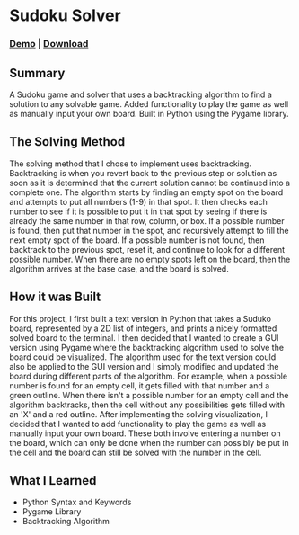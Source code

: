 # Sudoku Solver

### [Demo](https://www.youtube.com/watch?v=mpyLjhE6kZ0) | [Download](https://clabounty.itch.io/sudoku-solver)

## Summary
A Sudoku game and solver that uses a backtracking algorithm to find a solution to any solvable game. Added functionality to play the game as well as manually input your own board. Built in Python using the Pygame library.

## The Solving Method
The solving method that I chose to implement uses backtracking. Backtracking is when you revert back to the previous step or solution as soon as it is determined that the current solution cannot be continued into a complete one. The algorithm starts by finding an empty spot on the board and attempts to put all numbers (1-9) in that spot. It then checks each number to see if it is possible to put it in that spot by seeing if there is already the same number in that row, column, or box. If a possible number is found, then put that number in the spot, and recursively attempt to fill the next empty spot of the board. If a possible number is not found, then backtrack to the previous spot, reset it, and continue to look for a different possible number. When there are no empty spots left on the board, then the algorithm arrives at the base case, and the board is solved.

## How it was Built
For this project, I first built a text version in Python that takes a Suduko board, represented by a 2D list of integers, and prints a nicely formatted solved board to the terminal. I then decided that I wanted to create a GUI version using Pygame where the backtracking algorithm used to solve the board could be visualized. The algorithm used for the text version could also be applied to the GUI version and I simply modified and updated the board during different parts of the algorithm. For example, when a possible number is found for an empty cell, it gets filled with that number and a green outline. When there isn't a possible number for an empty cell and the algorithm backtracks, then the cell without any possibilities gets filled with an 'X' and a red outline. After implementing the solving visualization, I decided that I wanted to add functionality to play the game as well as manually input your own board. These both involve entering a number on the board, which can only be done when the number can possibly be put in the cell and the board can still be solved with the number in the cell.

## What I Learned
- Python Syntax and Keywords
- Pygame Library
- Backtracking Algorithm
